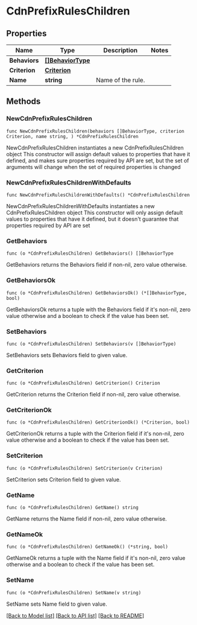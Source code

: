 # CdnPrefixRulesChildren

## Properties

Name | Type | Description | Notes
------------ | ------------- | ------------- | -------------
**Behaviors** | [**[]BehaviorType**](BehaviorType.md) |  | 
**Criterion** | [**Criterion**](Criterion.md) |  | 
**Name** | **string** | Name of the rule. | 

## Methods

### NewCdnPrefixRulesChildren

`func NewCdnPrefixRulesChildren(behaviors []BehaviorType, criterion Criterion, name string, ) *CdnPrefixRulesChildren`

NewCdnPrefixRulesChildren instantiates a new CdnPrefixRulesChildren object
This constructor will assign default values to properties that have it defined,
and makes sure properties required by API are set, but the set of arguments
will change when the set of required properties is changed

### NewCdnPrefixRulesChildrenWithDefaults

`func NewCdnPrefixRulesChildrenWithDefaults() *CdnPrefixRulesChildren`

NewCdnPrefixRulesChildrenWithDefaults instantiates a new CdnPrefixRulesChildren object
This constructor will only assign default values to properties that have it defined,
but it doesn't guarantee that properties required by API are set

### GetBehaviors

`func (o *CdnPrefixRulesChildren) GetBehaviors() []BehaviorType`

GetBehaviors returns the Behaviors field if non-nil, zero value otherwise.

### GetBehaviorsOk

`func (o *CdnPrefixRulesChildren) GetBehaviorsOk() (*[]BehaviorType, bool)`

GetBehaviorsOk returns a tuple with the Behaviors field if it's non-nil, zero value otherwise
and a boolean to check if the value has been set.

### SetBehaviors

`func (o *CdnPrefixRulesChildren) SetBehaviors(v []BehaviorType)`

SetBehaviors sets Behaviors field to given value.


### GetCriterion

`func (o *CdnPrefixRulesChildren) GetCriterion() Criterion`

GetCriterion returns the Criterion field if non-nil, zero value otherwise.

### GetCriterionOk

`func (o *CdnPrefixRulesChildren) GetCriterionOk() (*Criterion, bool)`

GetCriterionOk returns a tuple with the Criterion field if it's non-nil, zero value otherwise
and a boolean to check if the value has been set.

### SetCriterion

`func (o *CdnPrefixRulesChildren) SetCriterion(v Criterion)`

SetCriterion sets Criterion field to given value.


### GetName

`func (o *CdnPrefixRulesChildren) GetName() string`

GetName returns the Name field if non-nil, zero value otherwise.

### GetNameOk

`func (o *CdnPrefixRulesChildren) GetNameOk() (*string, bool)`

GetNameOk returns a tuple with the Name field if it's non-nil, zero value otherwise
and a boolean to check if the value has been set.

### SetName

`func (o *CdnPrefixRulesChildren) SetName(v string)`

SetName sets Name field to given value.



[[Back to Model list]](../README.md#documentation-for-models) [[Back to API list]](../README.md#documentation-for-api-endpoints) [[Back to README]](../README.md)


